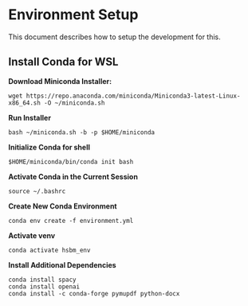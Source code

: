 # Environment Setup

This document describes how to setup the development for this.

## Install Conda for WSL

**Download Miniconda Installer:**
```
wget https://repo.anaconda.com/miniconda/Miniconda3-latest-Linux-x86_64.sh -O ~/miniconda.sh
```

**Run Installer**
```
bash ~/miniconda.sh -b -p $HOME/miniconda
```

**Initialize Conda for shell**
```
$HOME/miniconda/bin/conda init bash
```
**Activate Conda in the Current Session**
```
source ~/.bashrc
```
**Create New Conda Environment**
```
conda env create -f environment.yml
```
**Activate venv**
```
conda activate hsbm_env
```
**Install Additional Dependencies**
```
conda install spacy
conda install openai
conda install -c conda-forge pymupdf python-docx
```